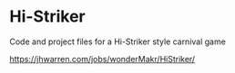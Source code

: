 # Hi-Striker

Code and project files for a Hi-Striker style carnival game

https://jhwarren.com/jobs/wonderMakr/HiStriker/
